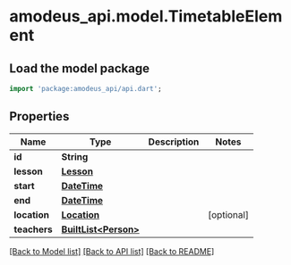 # amodeus_api.model.TimetableElement

## Load the model package
```dart
import 'package:amodeus_api/api.dart';
```

## Properties
Name | Type | Description | Notes
------------ | ------------- | ------------- | -------------
**id** | **String** |  | 
**lesson** | [**Lesson**](Lesson.md) |  | 
**start** | [**DateTime**](DateTime.md) |  | 
**end** | [**DateTime**](DateTime.md) |  | 
**location** | [**Location**](Location.md) |  | [optional] 
**teachers** | [**BuiltList&lt;Person&gt;**](Person.md) |  | 

[[Back to Model list]](../README.md#documentation-for-models) [[Back to API list]](../README.md#documentation-for-api-endpoints) [[Back to README]](../README.md)


